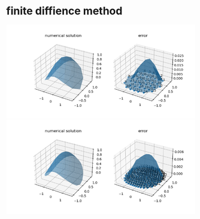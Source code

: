 # finite diffience method
<center>
<img src="https://github.com/LizhengMathAi/finite-diffience-method/blob/main/src/Figure_1.png" />
</center>
<center>
<img src="https://github.com/LizhengMathAi/finite-diffience-method/blob/main/src/Figure_2.png" />
</center>

